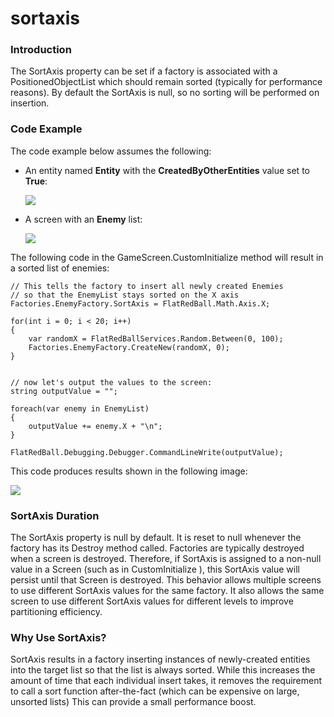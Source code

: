 # sortaxis

### Introduction

The SortAxis property can be set if a factory is associated with a PositionedObjectList which should remain sorted (typically for performance reasons). By default the SortAxis is null, so no sorting will be performed on insertion.

### Code Example

The code example below assumes the following:

*   An entity named **Entity** with the **CreatedByOtherEntities** value set to **True**:

    ![](../../../../media/2017-09-img_59afffd7d749e.png)
*   A screen with an **Enemy** list:

    ![](../../../../media/2017-09-img_59b000338a29c.png)

The following code in the GameScreen.CustomInitialize  method will result in a sorted list of enemies:

```lang:c#
// This tells the factory to insert all newly created Enemies
// so that the EnemyList stays sorted on the X axis
Factories.EnemyFactory.SortAxis = FlatRedBall.Math.Axis.X;

for(int i = 0; i < 20; i++)
{
    var randomX = FlatRedBallServices.Random.Between(0, 100);
    Factories.EnemyFactory.CreateNew(randomX, 0);
}


// now let's output the values to the screen:
string outputValue = "";

foreach(var enemy in EnemyList)
{
    outputValue += enemy.X + "\n";
}

FlatRedBall.Debugging.Debugger.CommandLineWrite(outputValue);
```

This code produces results shown in the following image:

![](../../../../media/2017-09-img_59b001245f7ca.png)

### SortAxis Duration

The SortAxis  property is null by default. It is reset to null whenever the factory has its Destroy  method called. Factories are typically destroyed when a screen is destroyed. Therefore, if SortAxis  is assigned to a non-null value in a Screen (such as in CustomInitialize ), this SortAxis  value will persist until that Screen is destroyed. This behavior allows multiple screens to use different SortAxis  values for the same factory. It also allows the same screen to use different SortAxis  values for different levels to improve partitioning efficiency.

### Why Use SortAxis?

SortAxis results in a factory inserting instances of newly-created entities into the target list so that the list is always sorted. While this increases the amount of time that each individual insert takes, it removes the requirement to call a sort function after-the-fact (which can be expensive on large, unsorted lists) This can provide a small performance boost.
